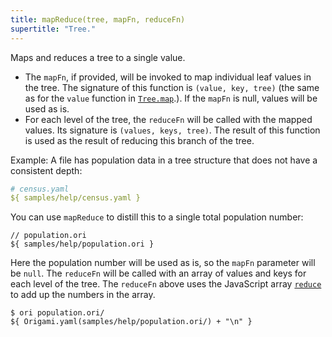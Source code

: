 ```yaml
---
title: mapReduce(tree, mapFn, reduceFn)
supertitle: "Tree."
---
```


Maps and reduces a tree to a single value.

- The `mapFn`, if provided, will be invoked to map individual leaf values in the tree. The signature of this function is `(value, key, tree)` (the same as for the `value` function in [`Tree.map`](map.html).). If the `mapFn` is null, values will be used as is.
- For each level of the tree, the `reduceFn` will be called with the mapped values. Its signature is `(values, keys, tree)`. The result of this function is used as the result of reducing this branch of the tree.

Example: A file has population data in a tree structure that does not have a consistent depth:

```yaml
# census.yaml
${ samples/help/census.yaml }
```

You can use `mapReduce` to distill this to a single total population number:

```ori
// population.ori
${ samples/help/population.ori }
```

Here the population number will be used as is, so the `mapFn` parameter will be `null`. The `reduceFn` will be called with an array of values and keys for each level of the tree. The `reduceFn` above uses the JavaScript array [`reduce`](https://developer.mozilla.org/en-US/docs/Web/JavaScript/Reference/Global_Objects/Array/reduce) to add up the numbers in the array.

```console
$ ori population.ori/
${ Origami.yaml(samples/help/population.ori/) + "\n" }
```

